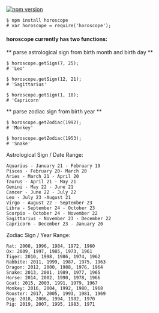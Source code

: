 [![npm version](https://badge.fury.io/js/horoscope.svg)](https://badge.fury.io/js/horoscope)

```
$ npm install horoscope
# var horoscope = require('horoscope');
```

#### horoscope currently has two functions:

** parse astrological sign from birth month and birth day **

```
$ horoscope.getSign(7, 25);
# 'Leo'

$ horoscope.getSign(12, 21);
# 'Sagittarius'

$ horoscope.getSign(1, 18);
# 'Capricorn'
```

** parse zodiac sign from birth year **

```
$ horoscope.getZodiac(1992);
# 'Monkey'

$ horoscope.getZodiac(1953);
# 'Snake'
```

Astrological Sign / Date Range:
```
Aquarius - January 21 - February 19
Pisces - February 20- March 20
Aries - March 21 - April 20
Taurus - April 21 - May 21
Gemini - May 22 - June 21
Cancer - June 22 - July 22
Leo - July 23 -August 21
Virgo - August 22 - September 23
Libra - September 24 - October 23
Scorpio - October 24 - November 22
Sagittarius - November 23 - December 22
Capricorn - December 23 - January 20
```

Zodiac Sign / Year Range:
```
Rat: 2008, 1996, 1984, 1972, 1960
Ox: 2009, 1997, 1985, 1973, 1961
Tiger: 2010, 1998, 1986, 1974, 1962
Rabbite: 2011, 1999, 1987, 1975, 1963
Dragon: 2012, 2000, 1988, 1976, 1964
Snake: 2013, 2001, 1989, 1977, 1965
Horse: 2014, 2002, 1990, 1978, 1966
Goat: 2015, 2003, 1991, 1979, 1967
Monkey: 2016, 2004, 1992, 1980, 1968
Rooster: 2017, 2005, 1993, 1981, 1969
Dog: 2018, 2006, 1994, 1982, 1970
Pig: 2019, 2007, 1995, 1983, 1971
```
